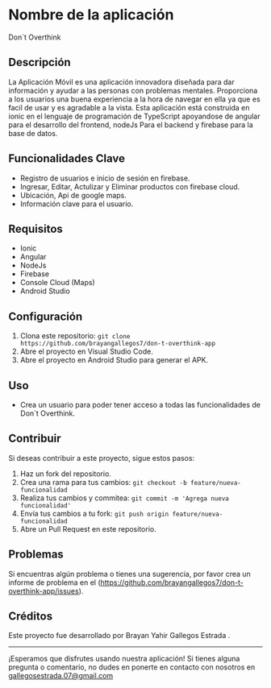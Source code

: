 
# Nombre de la aplicación 
Don´t Overthink

## Descripción
La Aplicación Móvil es una aplicación innovadora diseñada para dar información y ayudar a las personas con problemas mentales. 
Proporciona a los usuarios una buena experiencia a la hora de navegar en ella ya que es facil de usar y es agradable a la vista.
Esta aplicación está construida en ionic en el lenguaje de programación de TypeScript apoyandose de angular para el desarrollo
del frontend, nodeJs Para el backend y firebase para la base de datos.

## Funcionalidades Clave

- Registro de usuarios e inicio de sesión en firebase.
- Ingresar, Editar, Actulizar y Eliminar productos con firebase cloud.
- Ubicación, Api de google maps.
- Información clave para el usuario.

## Requisitos

- Ionic
- Angular
- NodeJs
- Firebase
- Console Cloud (Maps)
- Android Studio

## Configuración

1. Clona este repositorio: `git clone https://github.com/brayangallegos7/don-t-overthink-app`
2. Abre el proyecto en Visual Studio Code.
3. Abre el proyecto en Android Studio para generar el APK.

## Uso

- Crea un usuario para poder tener acceso a todas las funcionalidades de Don´t Overthink.

## Contribuir

Si deseas contribuir a este proyecto, sigue estos pasos:

1. Haz un fork del repositorio.
2. Crea una rama para tus cambios: `git checkout -b feature/nueva-funcionalidad`
3. Realiza tus cambios y commitea: `git commit -m 'Agrega nueva funcionalidad'`
4. Envía tus cambios a tu fork: `git push origin feature/nueva-funcionalidad`
5. Abre un Pull Request en este repositorio.

## Problemas

Si encuentras algún problema o tienes una sugerencia, por favor crea un informe de problema en el (https://github.com/brayangallegos7/don-t-overthink-app/issues).


## Créditos

Este proyecto fue desarrollado por Brayan Yahir Gallegos Estrada .

---

¡Esperamos que disfrutes usando nuestra aplicación! Si tienes alguna pregunta o comentario, no dudes en ponerte en contacto con nosotros en gallegosestrada.07@gmail.com
